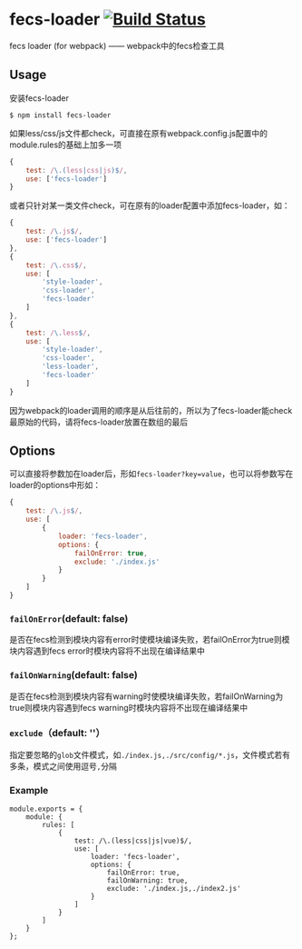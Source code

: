 # fecs-loader [![Build Status](http://img.shields.io/travis/MoOx/eslint-loader.svg)](https://travis-ci.org/MoOx/eslint-loader)
fecs loader (for webpack) —— webpack中的fecs检查工具
## Usage
安装fecs-loader

```shell
$ npm install fecs-loader
```
如果less/css/js文件都check，可直接在原有webpack.config.js配置中的module.rules的基础上加多一项

```js
{
    test: /\.(less|css|js)$/,
    use: ['fecs-loader']
}
```
或者只针对某一类文件check，可在原有的loader配置中添加fecs-loader，如：

```js
{
    test: /\.js$/,
    use: ['fecs-loader']
},
{
    test: /\.css$/,
    use: [
        'style-loader',
        'css-loader',
        'fecs-loader'
    ]
},
{
    test: /\.less$/,
    use: [
        'style-loader',
        'css-loader',
        'less-loader',
        'fecs-loader'
    ]
}
```
因为webpack的loader调用的顺序是从后往前的，所以为了fecs-loader能check最原始的代码，请将fecs-loader放置在数组的最后

## Options
可以直接将参数加在loader后，形如```fecs-loader?key=value```，也可以将参数写在loader的options中形如：

```js
{
    test: /\.js$/,
    use: [
        {
            loader: 'fecs-loader',
            options: {
                failOnError: true,
                exclude: './index.js'
            }
        }
    ]
}
```

### ```failOnError```(default: false)
是否在fecs检测到模块内容有error时使模块编译失败，若failOnError为true则模块内容遇到fecs error时模块内容将不出现在编译结果中
### ```failOnWarning```(default: false)
是否在fecs检测到模块内容有warning时使模块编译失败，若failOnWarning为true则模块内容遇到fecs warning时模块内容将不出现在编译结果中
### ```exclude```（default: ''）
指定要忽略的```glob```文件模式，如```./index.js,./src/config/*.js```，文件模式若有多条，模式之间使用逗号```,```分隔


### Example

```
module.exports = {
    module: {
        rules: [
            {
                test: /\.(less|css|js|vue)$/,
                use: [
                    loader: 'fecs-loader',
                    options: {
                        failOnError: true,
                        failOnWarning: true,
                        exclude: './index.js,./index2.js'
                    }
                ]
            }
        ]
    }
};

```

